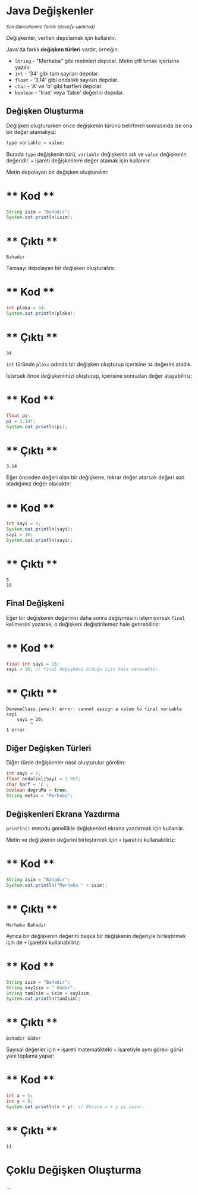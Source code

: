 <!--- Java/04_Variables.md --->

# Java Değişkenler

<small>_Son Güncellenme Tarihi: {docsify-updated}_</small>

Değişkenler, verileri depolamak için kullanılır.

Java'da farklı **değişken türleri** vardır, örneğin:

- `String` - "Merhaba" gibi metinleri depolar. Metin çift tırnak içerisine yazılır.
- `int` - '34' gibi tam sayıları depolar.
- `float` - '3,14' gibi ondalıklı sayıları depolar.
- `char` - 'A' ve 'b' gibi harfleri depolar.
- `boolean` - 'true' veya 'false' değerini depolar.

## Değişken Oluşturma

Değişken oluştururken önce değişkenin türünü belirtmeli sonrasında ise ona bir değer atamalıyız:

```java
type variable = value;
```

Burada `type` değişkenin türü, `variable` değişkenin adı ve `value` değişkenin değeridir. `=` işareti değişkenlere değer atamak için kullanılır.

Metin depolayan bir değişken oluşturalım:

<!-- tabs:start -->

# ** Kod **

```java
String isim = "Bahadır";
System.out.println(isim);
```

# ** Çıktı **

```text
Bahadır
```

<!-- tabs:end -->

Tamsayı depolayan bir değişken oluşturalım:

<!-- tabs:start -->

# ** Kod **

```java
int plaka = 34;
System.out.println(plaka);
```

# ** Çıktı **

```text
34
```

<!-- tabs:end -->

`int` türünde `plaka` adında bir değişken oluşturup içerisine `34` değerini atadık.

İstersek önce değişkenimizi oluşturup, içerisine sonradan değer atayabiliriz:

<!-- tabs:start -->

# ** Kod **

```java
float pi;
pi = 3.14f;
System.out.println(pi);
```

# ** Çıktı **

```text
3.14
```

<!-- tabs:end -->

Eğer önceden değeri olan bir değişkene, tekrar değer atarsak değeri son atadığımız değer olacaktır:

<!-- tabs:start -->

# ** Kod **

```java
int sayi = 5;
System.out.println(sayi);
sayi = 10;
System.out.println(sayi);
```

# ** Çıktı **

```text
5
10
```

<!-- tabs:end -->

## Final Değişkeni

Eğer bir değişkenin değerinin daha sonra değişmesini istemiyorsak `final` kelimesini yazarak, o değişkeni değiştirilemez hale getirebiliriz:

<!-- tabs:start -->

# ** Kod **

```java
final int sayi = 15;
sayi = 20; // final değişkeni olduğu için hata verecektir.
```

# ** Çıktı **

```text
DenemeClass.java:4: error: cannot assign a value to final variable sayi
    sayi = 20;
         ^
1 error
```

<!-- tabs:end -->

## Diğer Değişken Türleri

Diğer türde değişkenler nasıl oluşturulur görelim:

```java
int sayi = 5;
float ondalikliSayi = 1.95f;
char harf = 'C';
boolean dogruMu = true;
String metin = "Merhaba";
```

## Değişkenleri Ekrana Yazdırma

`println()` metodu genellikle değişkenleri ekrana yazdırmak için kullanılır.

Metin ve değişkenin değerini birleştirmek için `+` işaretini kullanabiliriz:

<!-- tabs:start -->

# ** Kod **

```java
String isim = "Bahadır";
System.out.println("Merhaba " + isim);
```

# ** Çıktı **

```text
Merhaba Bahadır
```

<!-- tabs:end -->

Ayrıca bir değişkenin değerini başka bir değişkenin değeriyle birleştirmek için de `+` işaretini kullanabiliriz:

<!-- tabs:start -->

# ** Kod **

```java
String isim = "Bahadır";
String soyIsim = " Güder";
String tamIsim = isim + soyIsım;
System.out.println(tamIsim);
```

# ** Çıktı **

```text
Bahadır Güder
```

<!-- tabs:end -->

Sayısal değerler için `+` işareti matematikteki + işaretiyle aynı görevi görür yani toplama yapar:

<!-- tabs:start -->

# ** Kod **

```java
int x = 5;
int y = 6;
System.out.println(x + y); // Ekrana x + y yi yazar.
```

# ** Çıktı **

```text
11
```

<!-- tabs:end -->

# Çoklu Değişken Oluşturma

...
